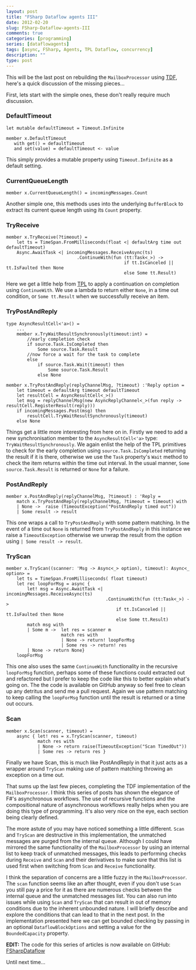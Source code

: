 ```yaml
---
layout: post
title: "FSharp Dataflow agents III"
date: 2012-02-20
slug: FSharp-Dataflow-agents-III
comments: true
categories: [programming]
series: [dataflowagents]
tags: [async, FSharp, Agents, TPL Dataflow, concurrency]
description: ""
type: post
---
```

This will be the last post on rebuilding the `MailboxProcessor` using [TDF](http://msdn.microsoft.com/en-us/devlabs/gg585582), 
here's a quick discussion of the missing pieces...

First, lets start with the simple ones, these don't really require much discussion.

### DefaultTimeout
```
let mutable defaultTimeout = Timeout.Infinite

member x.DefaultTimeout
   with get() = defaultTimeout
   and set(value) = defaultTimeout <- value
```
This simply provides a mutable property using `Timeout.Infinite` as a default setting.

### CurrentQueueLength
```
member x.CurrentQueueLength() = incomingMessages.Count 
```
Another simple one, this methods uses into the underlying `BufferBlock` to extract its current queue length using its `Count` property.

### TryReceive
```
member x.TryReceive(?timeout) = 
    let ts = TimeSpan.FromMilliseconds(float <| defaultArg time out defaultTimeout)
    Async.AwaitTask <| incomingMessages.ReceiveAsync(ts)
                           .ContinueWith(fun (tt:Task<_>) -> 
                                             if tt.IsCanceled || tt.IsFaulted then None
                                             else Some tt.Result)
```
Here we get a little help from [TPL](http://msdn.microsoft.com/en-us/library/dd460717.aspx) to apply a continuation on completion 
using `ContinueWith`.  We use a lambda to return either `None`, in a time out condition, or `Some tt.Result` when we successfully receive an item.  

### TryPostAndReply
```
type AsyncResultCell<'a>() = 
    ...
	member x.TryWaitResultSynchronously(timeout:int) = 
	    //early completion check
	    if source.Task.IsCompleted then 
	        Some source.Task.Result
	    //now force a wait for the task to complete
	    else 
	        if source.Task.Wait(timeout) then 
	            Some source.Task.Result
	        else None

member x.TryPostAndReply(replyChannelMsg, ?timeout) :'Reply option = 
    let timeout = defaultArg timeout defaultTimeout
    let resultCell = AsyncResultCell<_>()
    let msg = replyChannelMsg(new AsyncReplyChannel<_>(fun reply -> resultCell.RegisterResult(reply)))
    if incomingMessages.Post(msg) then
        resultCell.TryWaitResultSynchronously(timeout)
    else None
```
Things get a little more interesting from here on in.  Firstly we need to add a new synchronisation member to the `AsyncResultCell<'a>` type: `TryWaitResultSynchronously`.   We again enlist the help of the TPL primitives to check for the early completion using `source.Task.IsCompleted` returning the result if it is there, otherwise we use the `Task` property's `Wait` method to check the item returns within the time out interval.  In the usual manner, `Some source.Task.Result` is returned or `None` for a failure.  

### PostAndReply
```
member x.PostAndReply(replyChannelMsg, ?timeout) : 'Reply = 
    match x.TryPostAndReply(replyChannelMsg, ?timeout = timeout) with
    | None ->  raise (TimeoutException("PostAndReply timed out"))
    | Some result -> result
```
This one wraps a call to `TryPostAndReply` with some pattern matching.  In the event of a time out `None` is returned from `TryPostAndReply` in this instance we raise a `TimeoutException` otherwise we unwrap the result from the option using `| Some result -> result`.

### TryScan
```
member x.TryScan((scanner: 'Msg -> Async<_> option), timeout): Async<_ option> = 
    let ts = TimeSpan.FromMilliseconds( float timeout)
    let rec loopForMsg = async {
        let! msg = Async.AwaitTask <| incomingMessages.ReceiveAsync(ts)
                                      .ContinueWith(fun (tt:Task<_>) -> 
                                          if tt.IsCanceled || tt.IsFaulted then None
                                          else Some tt.Result)
        match msg with
        | Some m ->  let res = scanner m
                     match res with
                     | None -> return! loopForMsg
                     | Some res -> return! res 
        | None -> return None}                             
    loopForMsg
```
This one also uses the same `ContinueWith` functionality in the recursive `loopForMsg` function, perhaps some 
of these functions could extracted out and refactored but I prefer to keep the code like this to better explain what's going 
on.  The the code is available on GitHub anyway so feel free to clean up any detritus and send me a pull request.  Again we use pattern matching to keep calling the `loopForMsg` function until the result is returned or a time out occurs.  

### Scan
```
member x.Scan(scanner, timeout) =
    async { let! res = x.TryScan(scanner, timeout)
            match res with
            | None -> return raise(TimeoutException("Scan TimedOut"))
            | Some res -> return res }
```
Finally we have Scan, this is much like PostAndReply in that it just acts as a wrapper around `TryScan` making use of 
pattern matching throwing an exception on a time out.

That sums up the last few pieces, completing the TDF implementation of the `MailboxProcessor`.  I think this series of posts has shown the elegance of F#'s asynchronous workflows.  The use of recursive functions and the compositional nature of asynchronous workflows really helps when you are doing this type of programming.  It's also very nice on the eye, each section being clearly defined.

The more astute of you may have noticed something a little different.  `Scan` and `TryScan` are destructive in this implementation, the unmatched messages are purged from the internal queue.  Although I could have mirrored the same functionality of the `MailboxProcessor` by using an internal list to keep track of unmatched messages, this leads to performing checks during `Receive` and `Scan` and their derivatives to make sure that this list is used first when switching from `Scan` and `Receive` functionality.  

I think the separation of concerns are a little fuzzy in the `MailboxProcessor`.  The `scan` function seems like an after thought, even if you don't use `Scan` you still pay a price for it as there are numerous checks between the internal queue and the unmatched messages list.  You can also run into issues while using `Scan` and `TryScan` that can result in out of memory conditions due to the inherent unbounded nature.  I will briefly describe and explore the conditions that can lead to that in the next post.  In the implementation presented here we can get bounded checking by passing in an optional `DataflowBlockOptions` and setting a value for the `BoundedCapacity` property.  

**EDIT:** The code for this series of articles is now available on GitHub: [FSharpDataflow](https://github.com/7sharp9/FSharpDataflow)

Until next time...

